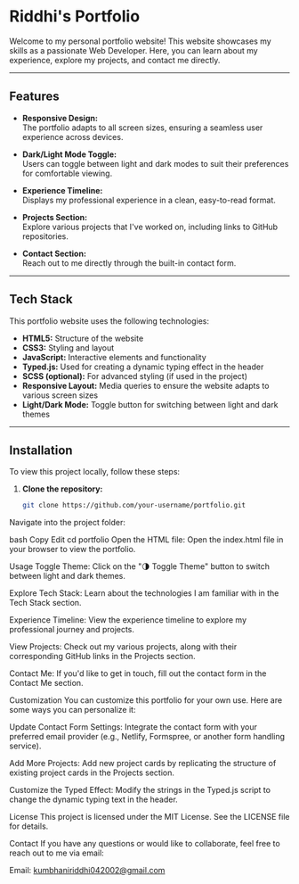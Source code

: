 # Riddhi's Portfolio

Welcome to my personal portfolio website! This website showcases my skills as a passionate Web Developer. Here, you can learn about my experience, explore my projects, and contact me directly.

---

## Features

- **Responsive Design:**  
  The portfolio adapts to all screen sizes, ensuring a seamless user experience across devices.

- **Dark/Light Mode Toggle:**  
  Users can toggle between light and dark modes to suit their preferences for comfortable viewing.

- **Experience Timeline:**  
  Displays my professional experience in a clean, easy-to-read format.

- **Projects Section:**  
  Explore various projects that I've worked on, including links to GitHub repositories.

- **Contact Section:**  
  Reach out to me directly through the built-in contact form.

---

## Tech Stack

This portfolio website uses the following technologies:

- **HTML5:** Structure of the website
- **CSS3:** Styling and layout
- **JavaScript:** Interactive elements and functionality
- **Typed.js:** Used for creating a dynamic typing effect in the header
- **SCSS (optional):** For advanced styling (if used in the project)
- **Responsive Layout:** Media queries to ensure the website adapts to various screen sizes
- **Light/Dark Mode:** Toggle button for switching between light and dark themes

---

## Installation

To view this project locally, follow these steps:

1. **Clone the repository:**

   ```bash
   git clone https://github.com/your-username/portfolio.git
Navigate into the project folder:

bash
Copy
Edit
cd portfolio
Open the HTML file:
Open the index.html file in your browser to view the portfolio.

Usage
Toggle Theme:
Click on the "🌗 Toggle Theme" button to switch between light and dark themes.

Explore Tech Stack:
Learn about the technologies I am familiar with in the Tech Stack section.

Experience Timeline:
View the experience timeline to explore my professional journey and projects.

View Projects:
Check out my various projects, along with their corresponding GitHub links in the Projects section.

Contact Me:
If you'd like to get in touch, fill out the contact form in the Contact Me section.

Customization
You can customize this portfolio for your own use. Here are some ways you can personalize it:

Update Contact Form Settings:
Integrate the contact form with your preferred email provider (e.g., Netlify, Formspree, or another form handling service).

Add More Projects:
Add new project cards by replicating the structure of existing project cards in the Projects section.

Customize the Typed Effect:
Modify the strings in the Typed.js script to change the dynamic typing text in the header.

License
This project is licensed under the MIT License. See the LICENSE file for details.

Contact
If you have any questions or would like to collaborate, feel free to reach out to me via email:

Email: kumbhaniriddhi042002@gmail.com
